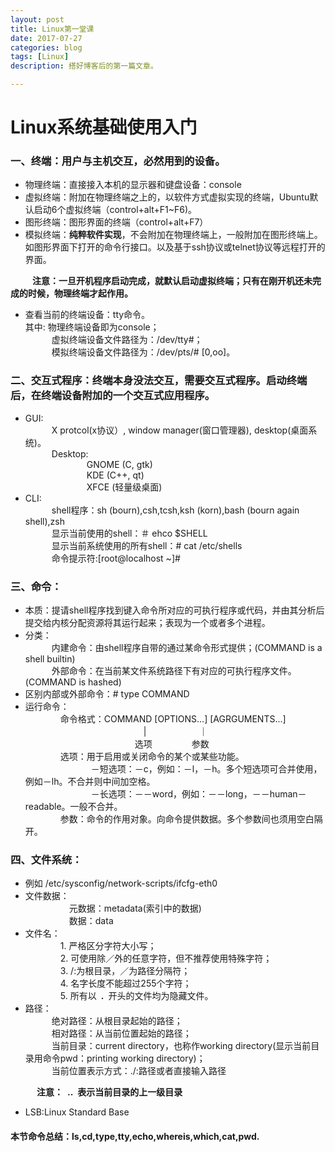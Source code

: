 ```yaml
---
layout: post
title: Linux第一堂课
date: 2017-07-27
categories: blog
tags: [Linux]
description: 搭好博客后的第一篇文章。

---
```


# Linux系统基础使用入门

### 一、终端：用户与主机交互，必然用到的设备。
- 物理终端：直接接入本机的显示器和键盘设备：console
- 虚拟终端：附加在物理终端之上的，以软件方式虚拟实现的终端，Ubuntu默认启动6个虚拟终端（control+alt+F1~F6)。
- 图形终端：图形界面的终端（control+alt+F7）
- 模拟终端：**纯粹软件实现**，不会附加在物理终端上，一般附加在图形终端上。如图形界面下打开的命令行接口。以及基于ssh协议或telnet协议等远程打开的界面。  

&emsp;&emsp;&ensp;**注意：一旦开机程序启动完成，就默认启动虚拟终端；只有在刚开机还未完成的时候，物理终端才起作用。**       

- 查看当前的终端设备：tty命令。              
其中:            物理终端设备即为console；            
&emsp;&emsp;&emsp;虚拟终端设备文件路径为：/dev/tty#；         
&emsp;&emsp;&emsp;模拟终端设备文件路径为：/dev/pts/# [0,oo]。        

### 二、交互式程序：终端本身没法交互，需要交互式程序。启动终端后，在终端设备附加的一个交互式应用程序。
- GUI:             
&emsp;&emsp;&emsp;X protcol(x协议）, window manager(窗口管理器), desktop(桌面系统)。                          
&emsp;&emsp;&emsp;Desktop:                     
&emsp;&emsp;&emsp;&emsp;&emsp;&emsp;&emsp;GNOME (C, gtk)             
&emsp;&emsp;&emsp;&emsp;&emsp;&emsp;&emsp;KDE   (C++, qt)              
&emsp;&emsp;&emsp;&emsp;&emsp;&emsp;&emsp;XFCE  (轻量级桌面)             
- CLI:             
&emsp;&emsp;&emsp;shell程序：sh (bourn),csh,tcsh,ksh (korn),bash (bourn again shell),zsh              
&emsp;&emsp;&emsp;显示当前使用的shell：＃ ehco $SHELL                
&emsp;&emsp;&emsp;显示当前系统使用的所有shell：# cat /etc/shells                    
&emsp;&emsp;&emsp;命令提示符:[root@localhost ~]#                  

### 三、命令：
- 本质：提请shell程序找到键入命令所对应的可执行程序或代码，并由其分析后提交给内核分配资源将其运行起来；表现为一个或者多个进程。
- 分类：               
&emsp;&emsp;&emsp;内建命令：由shell程序自带的通过某命令形式提供；(COMMAND is a shell builtin)               
&emsp;&emsp;&emsp;外部命令：在当前某文件系统路径下有对应的可执行程序文件。(COMMAND is hashed)                
- 区别内部或外部命令：# type COMMAND                   
- 运行命令：         
&emsp;&emsp;&emsp;&emsp;命令格式：COMMAND [OPTIONS...] [AGRGUMENTS...]            
&emsp;&emsp;&emsp;&emsp;&emsp;&emsp;&emsp;&ensp;&emsp;&emsp;&emsp;&emsp;&emsp;&emsp;|&emsp;&emsp;&emsp;&emsp;&emsp;&emsp;｜                        
&emsp;&emsp;&emsp;&emsp;&emsp;&emsp;&emsp;&ensp;&emsp;&emsp;&emsp;&emsp;&emsp;选项&emsp;&emsp;&emsp;&emsp;&ensp;参数          
&emsp;&emsp;&emsp;&emsp;选项：用于启用或关闭命令的某个或某些功能。            
&emsp;&emsp;&emsp;&emsp;&emsp;&emsp;&emsp;&ensp;－短选项：－c，例如：－l，－h。多个短选项可合并使用，例如－lh。不合并则中间加空格。        
&emsp;&emsp;&emsp;&emsp;&emsp;&emsp;&emsp;&ensp;－长选项：－－word，例如：－－long，－－human－readable。一般不合并。        
&emsp;&emsp;&emsp;&emsp;参数：命令的作用对象。向命令提供数据。多个参数间也须用空白隔开。

### 四、文件系统：
- 例如  /etc/sysconfig/network-scripts/ifcfg-eth0
- 文件数据：             
&emsp;&emsp;&emsp;&emsp;&emsp;元数据：metadata(索引中的数据)            
&emsp;&emsp;&emsp;&emsp;&emsp;数据：data            
- 文件名：           
&emsp;&emsp;&emsp;&emsp;1. 严格区分字符大小写；          
&emsp;&emsp;&emsp;&emsp;2. 可使用除／外的任意字符，但不推荐使用特殊字符；          
&emsp;&emsp;&emsp;&emsp;3. /:为根目录，／为路径分隔符；          
&emsp;&emsp;&emsp;&emsp;4. 名字长度不能超过255个字符；                   
&emsp;&emsp;&emsp;&emsp;5. 所有以&ensp;**.**&ensp;开头的文件均为隐藏文件。
- 路径：            
&emsp;&emsp;&emsp;绝对路径：从根目录起始的路径；            
&emsp;&emsp;&emsp;相对路径：从当前位置起始的路径；            
&emsp;&emsp;&emsp;当前目录：current directory，也称作working directory(显示当前目录用命令pwd：printing working directory)；             
&emsp;&emsp;&emsp;当前位置表示方式：./:路径或者直接输入路径               

&emsp;&emsp;&emsp;**注意：&ensp;..&ensp;表示当前目录的上一级目录**        

- LSB:Linux Standard Base 


#### 本节命令总结：ls,cd,type,tty,echo,whereis,which,cat,pwd.

